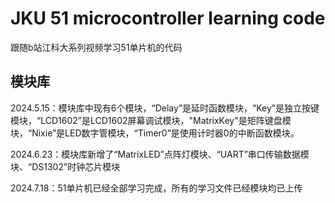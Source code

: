 # JKU 51 microcontroller learning code
跟随b站江科大系列视频学习51单片机的代码

## 模块库
2024.5.15：模块库中现有6个模块，“Delay”是延时函数模块，“Key”是独立按键模块，“LCD1602”是LCD1602屏幕调试模块，"MatrixKey"是矩阵键盘模块，“Nixie”是LED数字管模块，“Timer0”是使用计时器0的中断函数模块。

2024.6.23：模块库新增了“MatrixLED”点阵灯模块、“UART”串口传输数据模块、“DS1302”时钟芯片模块

2024.7.18：51单片机已经全部学习完成，所有的学习文件已经模块均已上传
